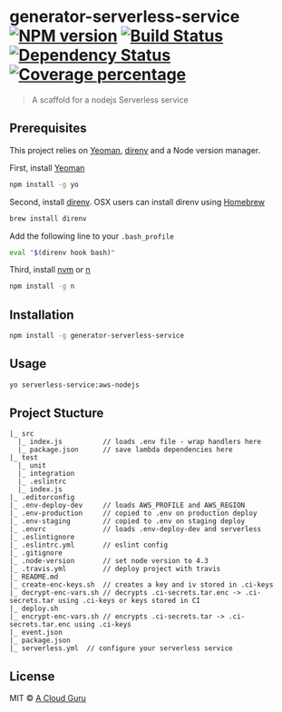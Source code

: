 # generator-serverless-service [![NPM version][npm-image]][npm-url] [![Build Status][travis-image]][travis-url] [![Dependency Status][daviddm-image]][daviddm-url] [![Coverage percentage][coveralls-image]][coveralls-url]
> A scaffold for a nodejs Serverless service

## Prerequisites
This project relies on [Yeoman](http://yeoman.io), [direnv](http://direnv.net/) and a Node version manager.

First, install [Yeoman](http://yeoman.io)

```bash
npm install -g yo
```

Second, install [direnv](http://direnv.net/). OSX users can install direnv using [Homebrew](http://brew.sh/)
```bash
brew install direnv
```

Add the following line to your `.bash_profile`

```bash
eval "$(direnv hook bash)"
```

Third, install [nvm](https://github.com/creationix/nvm) or [n](https://www.npmjs.com/package/n)

```bash
npm install -g n
```

## Installation

```bash
npm install -g generator-serverless-service
```

## Usage

```bash
yo serverless-service:aws-nodejs
```

## Project Stucture

```
|_ src
  |_ index.js          // loads .env file - wrap handlers here
  |_ package.json      // save lambda dependencies here
|_ test
  |_ unit
  |_ integration
  |_ .eslintrc
  |_ index.js
|_ .editorconfig
|_ .env-deploy-dev     // loads AWS_PROFILE and AWS_REGION
|_ .env-production     // copied to .env on production deploy
|_ .env-staging        // copied to .env on staging deploy
|_ .envrc              // loads .env-deploy-dev and serverless
|_ .eslintignore
|_ .eslintrc.yml       // eslint config
|_ .gitignore
|_ .node-version       // set node version to 4.3
|_ .travis.yml         // deploy project with travis
|_ README.md
|_ create-enc-keys.sh  // creates a key and iv stored in .ci-keys
|_ decrypt-enc-vars.sh // decrypts .ci-secrets.tar.enc -> .ci-secrets.tar using .ci-keys or keys stored in CI
|_ deploy.sh
|_ encrypt-enc-vars.sh // encrypts .ci-secrets.tar -> .ci-secrets.tar.enc using .ci-keys
|_ event.json
|_ package.json
|_ serverless.yml  // configure your serverless service
```

## License

MIT © [A Cloud Guru](https://acloud.guru/)


[npm-image]: https://badge.fury.io/js/generator-serverless-service.svg
[npm-url]: https://npmjs.org/package/generator-serverless-service
[travis-image]: https://travis-ci.org/ACloudGuru/generator-serverless-service.svg?branch=master
[travis-url]: https://travis-ci.org/ACloudGuru/generator-serverless-service
[daviddm-image]: https://david-dm.org/ACloudGuru/generator-serverless-service.svg?theme=shields.io
[daviddm-url]: https://david-dm.org/ACloudGuru/generator-serverless-service
[coveralls-image]: https://coveralls.io/repos/ACloudGuru/generator-serverless-service/badge.svg
[coveralls-url]: https://coveralls.io/r/ACloudGuru/generator-serverless-service
